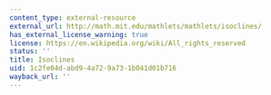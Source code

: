 ```yaml
---
content_type: external-resource
external_url: http://math.mit.edu/mathlets/mathlets/isoclines/
has_external_license_warning: true
license: https://en.wikipedia.org/wiki/All_rights_reserved
status: ''
title: Isoclines
uid: 1c2fe04d-abd9-4a72-9a73-1b041d01b716
wayback_url: ''
---
```

